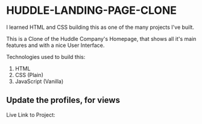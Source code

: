 # HUDDLE-LANDING-PAGE-CLONE

I learned HTML and CSS building this as one of the many projects I've built.

This is a Clone of the Huddle Company's Homepage, that shows all it's main features and with a nice User Interface.

Technologies used to build this:

1. HTML
2. CSS (Plain)
3. JavaScript (Vanilla)

## Update the profiles, for views

Live Link to Project:
